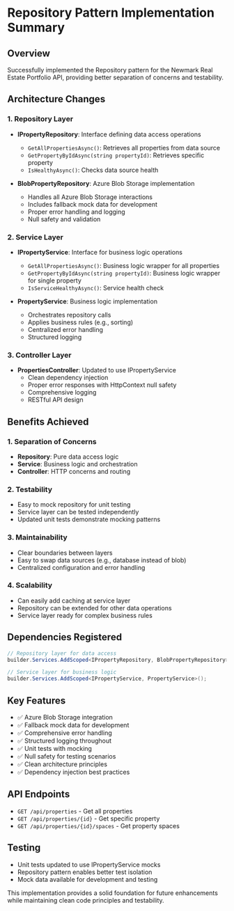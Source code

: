 # Repository Pattern Implementation Summary

## Overview
Successfully implemented the Repository pattern for the Newmark Real Estate Portfolio API, providing better separation of concerns and testability.

## Architecture Changes

### 1. Repository Layer
- **IPropertyRepository**: Interface defining data access operations
  - `GetAllPropertiesAsync()`: Retrieves all properties from data source
  - `GetPropertyByIdAsync(string propertyId)`: Retrieves specific property
  - `IsHealthyAsync()`: Checks data source health

- **BlobPropertyRepository**: Azure Blob Storage implementation
  - Handles all Azure Blob Storage interactions
  - Includes fallback mock data for development
  - Proper error handling and logging
  - Null safety and validation

### 2. Service Layer  
- **IPropertyService**: Interface for business logic operations
  - `GetAllPropertiesAsync()`: Business logic wrapper for all properties
  - `GetPropertyByIdAsync(string propertyId)`: Business logic wrapper for single property
  - `IsServiceHealthyAsync()`: Service health check

- **PropertyService**: Business logic implementation
  - Orchestrates repository calls
  - Applies business rules (e.g., sorting)
  - Centralized error handling
  - Structured logging

### 3. Controller Layer
- **PropertiesController**: Updated to use IPropertyService
  - Clean dependency injection
  - Proper error responses with HttpContext null safety
  - Comprehensive logging
  - RESTful API design

## Benefits Achieved

### 1. Separation of Concerns
- **Repository**: Pure data access logic
- **Service**: Business logic and orchestration  
- **Controller**: HTTP concerns and routing

### 2. Testability
- Easy to mock repository for unit testing
- Service layer can be tested independently
- Updated unit tests demonstrate mocking patterns

### 3. Maintainability
- Clear boundaries between layers
- Easy to swap data sources (e.g., database instead of blob)
- Centralized configuration and error handling

### 4. Scalability
- Can easily add caching at service layer
- Repository can be extended for other data operations
- Service layer ready for complex business rules

## Dependencies Registered
```csharp
// Repository layer for data access
builder.Services.AddScoped<IPropertyRepository, BlobPropertyRepository>();

// Service layer for business logic  
builder.Services.AddScoped<IPropertyService, PropertyService>();
```

## Key Features
- ✅ Azure Blob Storage integration
- ✅ Fallback mock data for development
- ✅ Comprehensive error handling
- ✅ Structured logging throughout
- ✅ Unit tests with mocking
- ✅ Null safety for testing scenarios
- ✅ Clean architecture principles
- ✅ Dependency injection best practices

## API Endpoints
- `GET /api/properties` - Get all properties
- `GET /api/properties/{id}` - Get specific property
- `GET /api/properties/{id}/spaces` - Get property spaces

## Testing
- Unit tests updated to use IPropertyService mocks
- Repository pattern enables better test isolation
- Mock data available for development and testing

This implementation provides a solid foundation for future enhancements while maintaining clean code principles and testability.
